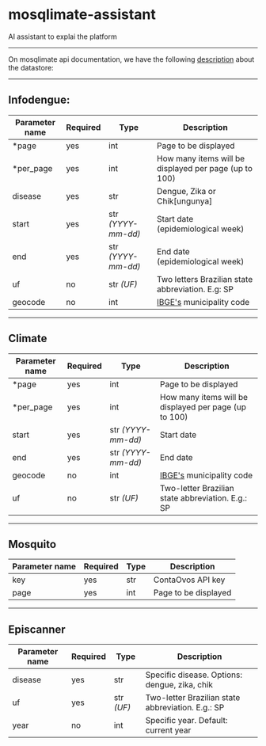 # mosqlimate-assistant
AI assistant to explai the platform

---
On mosqlimate api documentation, we have the following [description](https://api.mosqlimate.org/docs/datastore/GET/infodengue/) about the datastore:


---

## Infodengue:

| Parameter name | Required | Type                | Description |
|---------------|----------|---------------------|-------------|
| *page        | yes      | int                 | Page to be displayed |
| *per_page    | yes      | int                 | How many items will be displayed per page (up to 100) |
| disease      | yes      | str                 | Dengue, Zika or Chik[ungunya] |
| start        | yes      | str *(YYYY-mm-dd)*  | Start date (epidemiological week) |
| end          | yes      | str *(YYYY-mm-dd)*  | End date (epidemiological week) |
| uf           | no       | str *(UF)*          | Two letters Brazilian state abbreviation. E.g: SP |
| geocode      | no       | int                 | [IBGE's](https://www.ibge.gov.br/explica/codigos-dos-municipios.php) municipality code |


---

## Climate

| Parameter name | Required | Type               | Description |
|---------------|----------|--------------------|-------------|
| *page        | yes      | int                | Page to be displayed |
| *per_page    | yes      | int                | How many items will be displayed per page (up to 100) |
| start        | yes      | str *(YYYY-mm-dd)* | Start date |
| end          | yes      | str *(YYYY-mm-dd)* | End date |
| geocode      | no       | int                | [IBGE's](https://www.ibge.gov.br/explica/codigos-dos-municipios.php) municipality code |
| uf           | no       | str *(UF)*         | Two-letter Brazilian state abbreviation. E.g.: SP |


---

## Mosquito

| Parameter name | Required | Type | Description           |
|---------------|----------|------|-----------------------|
| key          | yes      | str  | ContaOvos API key    |
| page         | yes      | int  | Page to be displayed |


---

## Episcanner

| Parameter name | Required | Type       | Description |
|---------------|----------|------------|-------------|
| disease      | yes      | str        | Specific disease. Options: dengue, zika, chik |
| uf          | yes      | str *(UF)* | Two-letter Brazilian state abbreviation. E.g.: SP |
| year        | no       | int        | Specific year. Default: current year |

